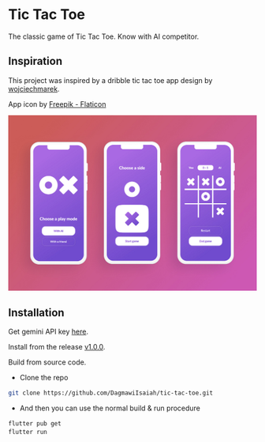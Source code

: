 # Tic Tac Toe

The classic game of Tic Tac Toe. Know with AI competitor.

## Inspiration

This project was inspired by a dribble tic tac toe app design by [wojciechmarek](https://dribbble.com/wojciechmarek).

App icon by <a href="https://www.flaticon.com/free-icons/tic-tac-toe" title="tic tac toe icons">Freepik - Flaticon</a>

![Alt text for the image](assets/design.jpg)

## Installation

Get gemini API key [here](https://ai.google.dev/gemini-api/docs/api-key).

Install from the release [v1.0.0]().

Build from source code.
- Clone the repo

```sh
git clone https://github.com/DagmawiIsaiah/tic-tac-toe.git
```
- And then you can use the normal build & run procedure 
```sh
flutter pub get
flutter run
```

